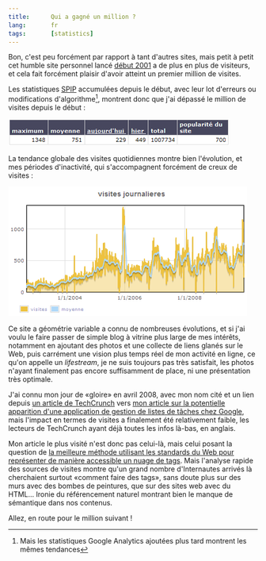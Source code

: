 ```yaml
---
title:      Qui a gagné un million ?
lang:       fr
tags:       [statistics]
---
```


Bon, c'est peu forcément par rapport à tant d'autres sites, mais petit à petit cet humble site personnel lancé [début 2001](/2001/01/phpmychat-copieusement-cite-en-exemple-dans-le-magazine-allemand-pc-online.html) a de plus en plus de visiteurs, et cela fait forcément plaisir d'avoir atteint un premier million de visites.

Les statistiques [SPIP](http://www.spip.net/) accumulées depuis le début, avec leur lot d'erreurs ou modifications d'algorithme[^1], montrent donc que j'ai dépassé le million de visites depuis le début :

![](gastero-prod-stats-global.png)

La tendance globale des visites quotidiennes montre bien l'évolution, et mes périodes d'inactivité, qui s'accompagnent forcément de creux de visites :

![](gastero-prod-stats-quotidien.png)

Ce site a géométrie variable a connu de nombreuses évolutions, et si j'ai voulu le faire passer de simple blog à vitrine plus large de mes intérêts, notamment en ajoutant des photos et une collecte de liens glanés sur le Web, puis carrément une vision plus temps réel de mon activité en ligne, ce qu'on appelle un *lifestream*, je ne suis toujours pas très satisfait, les photos n'ayant finalement pas encore suffisamment de place, ni une présentation très optimale.

J'ai connu mon jour de «gloire» en avril 2008, avec mon nom cité et un lien depuis [un article de TechCrunch](http://www.techcrunch.com/2008/04/11/google-launching-todo-list-product/) vers [mon article sur la potentielle apparition d'une application de gestion de listes de tâches chez Google](/2008/04/bientot-des-listes-de-taches-to-do-list-dans-google-docs.html), mais l'impact en termes de visites a finalement été relativement faible, les lecteurs de TechCrunch ayant déjà toutes les infos là-bas, en anglais.

Mon article le plus visité n'est donc pas celui-là, mais celui posant la question de [la meilleure méthode utilisant les standards du Web pour représenter de manière accessible un nuage de tags](/2006/03/comment-faire-un-tag-cloud-nuage-de-tags-ou-d-etiquettes-accessible.html). Mais l'analyse rapide des sources de visites montre qu'un grand nombre d'Internautes arrivés là cherchaient surtout «comment faire des tags», sans doute plus sur des murs avec des bombes de peintures, que sur des sites web avec du HTML… Ironie du référencement naturel montrant bien le manque de sémantique dans nos contenus.

Allez, en route pour le million suivant !

[^1]: Mais les statistiques Google Analytics ajoutées plus tard montrent les mêmes tendances
